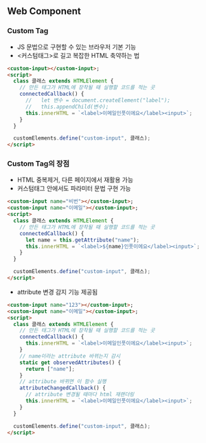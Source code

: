 ## Web Component

### Custom Tag

- JS 문법으로 구현할 수 있는 브라우저 기본 기능
- <커스텀태그>로 길고 복잡한 HTML 축약하는 법

```html
<custom-input></custom-input>;
<script>
  class 클래스 extends HTMLElement {
    // 만든 태그가 HTML에 장착될 때 실행할 코드를 적는 곳
    connectedCallback() {
      //   let 변수 = document.createElement("label");
      //   this.appendChild(변수);
      this.innerHTML = `<label>이메일인풋이에요</label><input>`;
    }
  }

  customElements.define("custom-input", 클래스);
</script>
```

### Custom Tag의 장점

- HTML 중복제거, 다른 페이지에서 재활용 가능
- 커스텀태그 안에서도 파라미터 문법 구현 가능

```html
<custom-input name="비번"></custom-input>;
<custom-input name="이메일"></custom-input>;
<script>
  class 클래스 extends HTMLElement {
    // 만든 태그가 HTML에 장착될 때 실행할 코드를 적는 곳
    connectedCallback() {
      let name = this.getAttribute("name");
      this.innerHTML = `<label>${name}인풋이에요</label><input>`;
    }
  }

  customElements.define("custom-input", 클래스);
</script>
```

- attribute 변경 감지 기능 제공됨

```html
<custom-input name="123"></custom-input>;
<custom-input name="이메일"></custom-input>;
<script>
  class 클래스 extends HTMLElement {
    // 만든 태그가 HTML에 장착될 때 실행할 코드를 적는 곳
    connectedCallback() {
      this.innerHTML = `<label>이메일인풋이에요</label><input>`;
    }
    // name이라는 attribute 바뀌는지 감시
    static get observedAttributes() {
      return ["name"];
    }
    // attribute 바뀌면 이 함수 실행
    attributeChangedCallback() {
      // attribute 변경될 때마다 html 재랜더링
      this.innerHTML = `<label>이메일인풋이에요</label><input>`;
    }
  }

  customElements.define("custom-input", 클래스);
</script>
```
